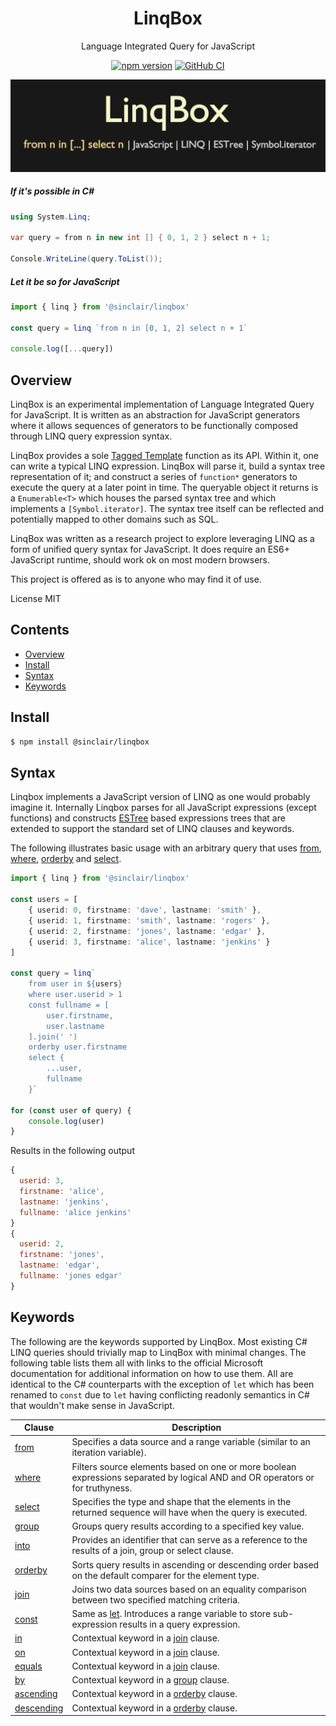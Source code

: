 <div align='center'>

<h1>LinqBox</h1>

<p>Language Integrated Query for JavaScript</p>

[![npm version](https://badge.fury.io/js/%40sinclair%2Flinqbox.svg)](https://badge.fury.io/js/%40sinclair%2Flinqbox)
[![GitHub CI](https://github.com/sinclairzx81/linqbox/workflows/GitHub%20CI/badge.svg)](https://github.com/sinclairzx81/linqbox/actions)


<img src="./doc/logo.png"></img>

</div>


##### If it's possible in C#
```csharp
using System.Linq;

var query = from n in new int [] { 0, 1, 2 } select n + 1;

Console.WriteLine(query.ToList());
```
##### Let it be so for JavaScript
```typescript
import { linq } from '@sinclair/linqbox'

const query = linq `from n in [0, 1, 2] select n + 1`

console.log([...query])
```

<a name="Overview"></a>

## Overview

LinqBox is an experimental implementation of Language Integrated Query for JavaScript. It is written as an abstraction for JavaScript generators where it allows sequences of generators to be functionally composed through LINQ query expression syntax. 

 LinqBox provides a sole [Tagged Template](https://developer.mozilla.org/en-US/docs/Web/JavaScript/Reference/Template_literals) function as its API. Within it, one can write a typical LINQ expression. LinqBox will parse it, build a syntax tree representation of it; and construct a series of `function*` generators to execute the query at a later point in time. The queryable object it returns is a `Enumerable<T>` which houses the parsed syntax tree and which implements a `[Symbol.iterator]`. The syntax tree itself can be reflected and potentially mapped to other domains such as SQL.

LinqBox was written as a research project to explore leveraging LINQ as a form of unified query syntax for JavaScript. It does require an ES6+ JavaScript runtime, should work ok on most modern browsers.

This project is offered as is to anyone who may find it of use.

License MIT

## Contents

- [Overview](#Overview)
- [Install](#Install)
- [Syntax](#Syntax)
- [Keywords](#Keywords)

<a name="Install"></a>

## Install
```bash
$ npm install @sinclair/linqbox
```

<a name="Syntax"></a>

## Syntax

Linqbox implements a JavaScript version of LINQ as one would probably imagine it. Internally Linqbox parses for all JavaScript expressions (except functions) and constructs <a href="https://github.com/estree/estree">ESTree</a> based expressions trees that are extended to support the standard set of LINQ clauses and keywords. 

The following illustrates basic usage with an arbitrary query that uses <a href="https://docs.microsoft.com/en-us/dotnet/csharp/language-reference/keywords/from-clause">from</a>, <a href="https://docs.microsoft.com/en-us/dotnet/csharp/language-reference/keywords/where-clause">where</a>, <a href="https://docs.microsoft.com/en-us/dotnet/csharp/language-reference/keywords/orderby-clause">orderby</a> and <a href="https://docs.microsoft.com/en-us/dotnet/csharp/language-reference/keywords/select-clause">select</a>.

```typescript
import { linq } from '@sinclair/linqbox'

const users = [
    { userid: 0, firstname: 'dave', lastname: 'smith' },
    { userid: 1, firstname: 'smith', lastname: 'rogers' },
    { userid: 2, firstname: 'jones', lastname: 'edgar' },
    { userid: 3, firstname: 'alice', lastname: 'jenkins' }
]

const query = linq`
    from user in ${users} 
    where user.userid > 1
    const fullname = [
        user.firstname, 
        user.lastname
    ].join(' ')
    orderby user.firstname
    select { 
        ...user, 
        fullname
    }`

for (const user of query) {
    console.log(user)
}
```
Results in the following output
```javascript
{
  userid: 3,
  firstname: 'alice',
  lastname: 'jenkins',
  fullname: 'alice jenkins'
}
{
  userid: 2,
  firstname: 'jones',
  lastname: 'edgar',
  fullname: 'jones edgar'
}
```
<a name="Keywords"></a>

## Keywords

The following are the keywords supported by LinqBox. Most existing C# LINQ queries should trivially map to LinqBox with minimal changes. The following table lists them all with links to the official Microsoft documentation for additional information on how to use them. All are identical to the C# counterparts with the exception of `let` which has been renamed to `const` due to `let` having conflicting readonly semantics in C# that wouldn't make sense in JavaScript.

<table>
    <thead>
        <tr>
            <th>Clause</th>
            <th>Description</th>
        </tr>
    </thead>
    <tbody>
        <tr>
            <td><a href="https://docs.microsoft.com/en-us/dotnet/csharp/language-reference/keywords/from-clause">from</a></td>
            <td>Specifies a data source and a range variable (similar to an iteration variable).</td>
        </tr>
        <tr>
            <td><a href="https://docs.microsoft.com/en-us/dotnet/csharp/language-reference/keywords/where-clause">where</a></td>
            <td>Filters source elements based on one or more boolean expressions separated by logical AND and OR operators or for truthyness.</td>
        </tr>
        <tr>
            <td><a href="https://docs.microsoft.com/en-us/dotnet/csharp/language-reference/keywords/select-clause">select</a></td>
            <td>Specifies the type and shape that the elements in the returned sequence will have when the query is executed.</td>
        </tr>
        <tr>
            <td><a href="https://docs.microsoft.com/en-us/dotnet/csharp/language-reference/keywords/group-clause">group</a></td>
            <td>Groups query results according to a specified key value.</td>
        </tr>
        <tr>
            <td><a href="https://docs.microsoft.com/en-us/dotnet/csharp/language-reference/keywords/into">into</a></td>
            <td>Provides an identifier that can serve as a reference to the results of a join, group or select clause.</td>
        </tr>
        <tr>
            <td><a href="https://docs.microsoft.com/en-us/dotnet/csharp/language-reference/keywords/orderby-clause">orderby</a></td>
            <td>Sorts query results in ascending or descending order based on the default comparer for the element type.</td>
        </tr>
        <tr>
            <td><a href="https://docs.microsoft.com/en-us/dotnet/csharp/language-reference/keywords/join-clause">join</a></td>
            <td>Joins two data sources based on an equality comparison between two specified matching criteria.</td>
        </tr>
        <tr>
            <td><a href="https://docs.microsoft.com/en-us/dotnet/csharp/language-reference/keywords/let-clause">const</a></td>
            <td>Same as <a href="https://docs.microsoft.com/en-us/dotnet/csharp/language-reference/keywords/let-clause">let</a>. Introduces a range variable to store sub-expression results in a query expression. </td>
        </tr>
        <tr>
            <td><a href="https://docs.microsoft.com/en-us/dotnet/csharp/language-reference/keywords/in">in</a></td>
            <td>Contextual keyword in a <a href="https://docs.microsoft.com/en-us/dotnet/csharp/language-reference/keywords/join-clause">join</a> clause.</td>
        </tr>
        <tr>
            <td><a href="https://docs.microsoft.com/en-us/dotnet/csharp/language-reference/keywords/on">on</a></td>
            <td>Contextual keyword in a <a href="https://docs.microsoft.com/en-us/dotnet/csharp/language-reference/keywords/join-clause">join</a> clause.</td>
        </tr>
        <tr>
            <td><a href="https://docs.microsoft.com/en-us/dotnet/csharp/language-reference/keywords/equals">equals</a></td>
            <td>Contextual keyword in a <a href="https://docs.microsoft.com/en-us/dotnet/csharp/language-reference/keywords/join-clause">join</a> clause.</td>
        </tr>
        <tr>
            <td><a href="https://docs.microsoft.com/en-us/dotnet/csharp/language-reference/keywords/equals">by</a></td>
            <td>Contextual keyword in a <a href="https://docs.microsoft.com/en-us/dotnet/csharp/language-reference/keywords/group-clause">group</a> clause.</td>
        </tr>
        <tr>
            <td><a href="https://docs.microsoft.com/en-us/dotnet/csharp/language-reference/keywords/ascending">ascending</a></td>
            <td>Contextual keyword in a <a href="https://docs.microsoft.com/en-us/dotnet/csharp/language-reference/keywords/orderby-clause">orderby</a> clause.</td>
        </tr>
        <tr>
            <td><a href="https://docs.microsoft.com/en-us/dotnet/csharp/language-reference/keywords/descending">descending</a></td>
            <td>Contextual keyword in a <a href="https://docs.microsoft.com/en-us/dotnet/csharp/language-reference/keywords/orderby-clause">orderby</a> clause.</td>
        </tr>
    </tbody>
</table>


